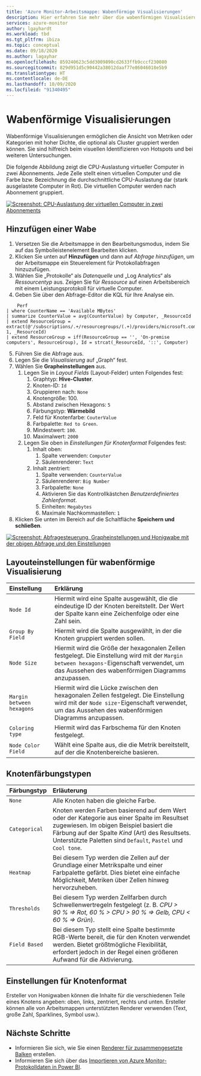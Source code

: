 ```yaml
---
title: 'Azure Monitor-Arbeitsmappe: Wabenförmige Visualisierungen'
description: Hier erfahren Sie mehr über die wabenförmigen Visualisierungen für Azure Monitor-Arbeitsmappen.
services: azure-monitor
author: lgayhardt
ms.workload: tbd
ms.tgt_pltfrm: ibiza
ms.topic: conceptual
ms.date: 09/18/2020
ms.author: lagayhar
ms.openlocfilehash: 859240623c5dd3009890cd2633ffb9cccf230080
ms.sourcegitcommit: 829d951d5c90442a38012daaf77e86046018e5b9
ms.translationtype: HT
ms.contentlocale: de-DE
ms.lasthandoff: 10/09/2020
ms.locfileid: "91340495"
---
```

# <a name="honey-comb-visualizations"></a>Wabenförmige Visualisierungen

Wabenförmige Visualisierungen ermöglichen die Ansicht von Metriken oder Kategorien mit hoher Dichte, die optional als Cluster gruppiert werden können. Sie sind hilfreich beim visuellen Identifizieren von Hotspots und bei weiteren Untersuchungen.

Die folgende Abbildung zeigt die CPU-Auslastung virtueller Computer in zwei Abonnements. Jede Zelle stellt einen virtuellen Computer und die Farbe bzw. Bezeichnung die durchschnittliche CPU-Auslastung dar (stark ausgelastete Computer in Rot). Die virtuellen Computer werden nach Abonnement gruppiert.

[![Screenshot: CPU-Auslastung der virtuellen Computer in zwei Abonnements](.\media\workbooks-honey-comb\cpu-example.png)](.\media\workbooks-honey-comb\cpu-example.png#lightbox)

## <a name="adding-a-honey-comb"></a>Hinzufügen einer Wabe

1. Versetzen Sie die Arbeitsmappe in den Bearbeitungsmodus, indem Sie auf das Symbolleistenelement Bearbeiten klicken.
2. Klicken Sie unten auf **Hinzufügen** und dann auf *Abfrage hinzufügen*, um der Arbeitsmappe ein Steuerelement für Protokollabfragen hinzuzufügen.
3. Wählen Sie „Protokolle“ als *Datenquelle* und „Log Analytics“ als *Ressourcentyp* aus. Zeigen Sie für *Ressource* auf einen Arbeitsbereich mit einem Leistungsprotokoll für virtuelle Computer.
4. Geben Sie über den Abfrage-Editor die KQL für Ihre Analyse ein.

```kusto
    Perf
| where CounterName == 'Available MBytes'
| summarize CounterValue = avg(CounterValue) by Computer, _ResourceId
| extend ResourceGroup = extract(@'/subscriptions/.+/resourcegroups/(.+)/providers/microsoft.compute/virtualmachines/.+', 1, _ResourceId)
| extend ResourceGroup = iff(ResourceGroup == '', 'On-premise computers', ResourceGroup), Id = strcat(_ResourceId, '::', Computer)
```

5. Führen Sie die Abfrage aus.
6. Legen Sie die *Visualisierung* auf „Graph“ fest.
7. Wählen Sie **Grapheinstellungen** aus.
    1. Legen Sie in *Layout Fields* (Layout-Felder) unten Folgendes fest:
        1. Graphtyp: **Hive-Cluster**.
        2. Knoten-ID: `Id`
        3. Gruppieren nach: `None`
        4. Knotengröße: 100.
        5. Abstand zwischen Hexagons: `5`
        6. Färbungstyp: **Wärmebild**
        7. Feld für Knotenfarbe: `CouterValue`
        8. Farbpalette: `Red to Green`.
        9. Mindestwert: `100`.
        10. Maximalwert: `2000`
    2. Legen Sie oben in *Einstellungen für Knotenformat* Folgendes fest:
        1. Inhalt oben:
            1. Spalte verwenden: `Computer`
            2. Säulenrenderer: `Text`
        9. Inhalt zentriert:
            1. Spalte verwenden: `CounterValue`
            2. Säulenrenderer: `Big Number`
            3. Farbpalette: `None`
            4. Aktivieren Sie das Kontrollkästchen *Benutzerdefiniertes Zahlenformat*.
            5. Einheiten: `Megabytes`
            6. Maximale Nachkommastellen: `1`
8. Klicken Sie unten im Bereich auf die Schaltfläche **Speichern und schließen**.

[![Screenshot: Abfragesteuerung, Grapheinstellungen und Honigwabe mit der obigen Abfrage und den Einstellungen](.\media\workbooks-honey-comb\available-memory.png)](.\media\workbooks-honey-comb\available-memory.png#lightbox)

## <a name="honey-comb-layout-settings"></a>Layouteinstellungen für wabenförmige Visualisierung

| Einstellung | Erklärung |
|:------------- |:-------------|
| `Node Id` | Hiermit wird eine Spalte ausgewählt, die die eindeutige ID der Knoten bereitstellt. Der Wert der Spalte kann eine Zeichenfolge oder eine Zahl sein. |
| `Group By Field` | Hiermit wird die Spalte ausgewählt, in der die Knoten gruppiert werden sollen. |
| `Node Size` | Hiermit wird die Größe der hexagonalen Zellen festgelegt. Die Einstellung wird mit der `Margin between hexagons`-Eigenschaft verwendet, um das Aussehen des wabenförmigen Diagramms anzupassen. |
| `Margin between hexagons` | Hiermit wird die Lücke zwischen den hexagonalen Zellen festgelegt. Die Einstellung wird mit der `Node size`-Eigenschaft verwendet, um das Aussehen des wabenförmigen Diagramms anzupassen. |
| `Coloring type` | Hiermit wird das Farbschema für den Knoten festgelegt. |
| `Node Color Field` | Wählt eine Spalte aus, die die Metrik bereitstellt, auf der die Knotenbereiche basieren. |

## <a name="node-coloring-types"></a>Knotenfärbungstypen

| Färbungstyp | Erläuterung |
|:------------- |:-------------|
| `None` | Alle Knoten haben die gleiche Farbe. |
| `Categorical` | Knoten werden Farben basierend auf dem Wert oder der Kategorie aus einer Spalte im Resultset zugewiesen. Im obigen Beispiel basiert die Färbung auf der Spalte _Kind_ (Art) des Resultsets. Unterstützte Paletten sind `Default`, `Pastel` und `Cool tone`.  |
| `Heatmap` | Bei diesem Typ werden die Zellen auf der Grundlage einer Metrikspalte und einer Farbpalette gefärbt. Dies bietet eine einfache Möglichkeit, Metriken über Zellen hinweg hervorzuheben. |
| `Thresholds` | Bei diesem Typ werden Zellfarben durch Schwellenwertregeln festgelegt (z. B. _CPU > 90 % => Rot, 60 % > CPU > 90 % => Gelb, CPU < 60 % => Grün_). |
| `Field Based` | Bei diesem Typ stellt eine Spalte bestimmte RGB-Werte bereit, die für den Knoten verwendet werden. Bietet größtmögliche Flexibilität, erfordert jedoch in der Regel einen größeren Aufwand für die Aktivierung.  |
      
## <a name="node-format-settings"></a>Einstellungen für Knotenformat

Ersteller von Honigwaben können die Inhalte für die verschiedenen Teile eines Knotens angeben: oben, links, zentriert, rechts und unten. Ersteller können alle von Arbeitsmappen unterstützten Renderer verwenden (Text, große Zahl, Sparklines, Symbol usw.).

## <a name="next-steps"></a>Nächste Schritte

- Informieren Sie sich, wie Sie einen [Renderer für zusammengesetzte Balken](workbooks-composite-bar.md) erstellen.
- Informieren Sie sich über das [Importieren von Azure Monitor-Protokolldaten in Power BI](powerbi.md).
